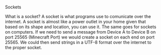 Sockets

What is a socket?
  A socket is what programs use to comunicate over the internet. A socket is almost like a power outlet in your home 
  given that based on its shape and location, you can use it. The same goes for sockets on computers. If we need to 
  send a message from Device A to Device B on port 25565 (Minecraft Port) we would create a socket on each end on 
  port 25565. We could then send strings in a UTF-8 format over the internet to the proper socket.
  
